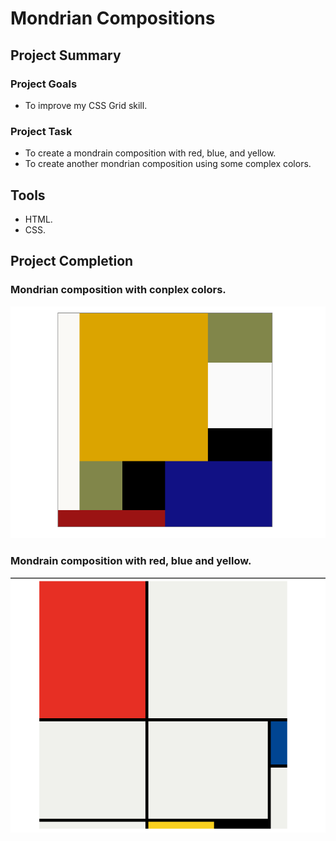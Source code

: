 # Mondrian Compositions

## Project Summary
### Project Goals
- To improve my CSS Grid skill. 

### Project Task
- To create a mondrain composition with red, blue, and yellow.
- To create another mondrian composition using some complex colors. 

## Tools
- HTML.
- CSS. 

## Project Completion
### Mondrian composition with conplex colors. 
![Mondrian with complex colors](https://github.com/Sorbari2016/mondrian/blob/main/assets/mondrian1.png)

### Mondrain composition with red, blue and yellow.
![Mondrian with red, blue, and yellow](https://github.com/Sorbari2016/mondrian/blob/main/assets/mondrian2.png)

